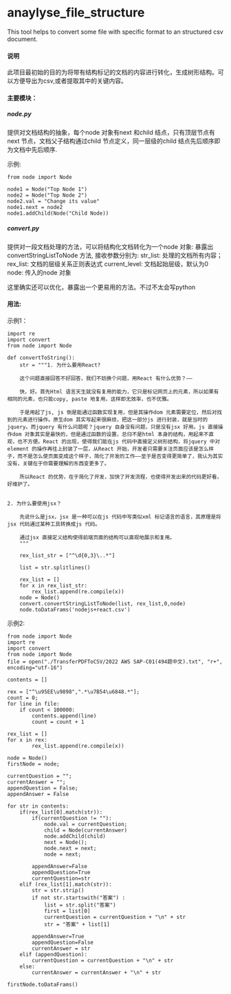# anaylyse_file_structure
This tool helps to convert some file with specific format to an structured csv document.

#### 说明
此项目最初始的目的为将带有结构标记的文档的内容进行转化，生成树形结构。可以方便导出为csv,或者提取其中的关键内容。

#### 主要模块：
##### node.py
提供对文档结构的抽象，每个node 对象有next 和child 结点，只有顶层节点有next 节点，文档父子结构通过child 节点定义，同一层级的child 结点先后顺序即为文档中先后顺序.

示例:
```
from node import Node

node1 = Node("Top Node 1")
node2 = Node("Top Node 2")
node2.val = "Change its value"
node1.next = node2
node1.addChild(Node("Child Node))
```

##### convert.py
提供对一段文档处理的方法，可以将结构化文档转化为一个node 对象:
暴露出convertStringListToNode 方法, 接收参数分别为:
str_list: 处理的文档所有内容；
rex_list: 文档的层级关系正则表达式
current_level: 文档起始层级，默认为0
node: 传入的node 对象

这里确实还可以优化，暴露出一个更易用的方法。不过不太会写python

#### 用法:
示例1：
```
import re
import convert
from node import Node

def convertToString():
    str = """1. 为什么要用React?

    这个问题直接回答不好回答，我们不妨换个问题，用React 有什么优势？—— 

    快，好。首先Html 语言天生就没有复用的能力，它只是标记网页上的元素，所以如果有相同的元素，也只能copy, paste 地复用，这样即无效率，也不优雅。

    于是用起了js, js 倒是能通过函数实现复用，但是其操作dom 元素需要定位，然后对找到的元素进行操作。原生dom 其实写起来很麻烦，把这一部分js 进行封装，就是当时的jquery。而jquery 有什么问题呢？jquery 自身没有问题，只是没有jsx 好用。js 直接操作dom 对象其实是最快的，但是通过函数的设置，总归不是html 本身的结构，用起来不直观，也不方便。React 的出现，使得我们能在js 代码中直接定义树形结构，将jquery 中对element 的操作再往上封装了一层，从React 开始，开发者只需要关注页面应该是怎么样子，而不是怎么使页面变成这个样子，简化了开发的工作——至于是否变得更简单了，我认为其实没有，关键在于你需要理解的东西变更多了。

    所以React 的优势，在于简化了开发，加快了开发流程，也使得开发出来的代码更好看，好维护了。

    
2. 为什么要使用jsx？

    先说什么是jsx，jsx 是一种可以在js 代码中写类似xml 标记语言的语言，其原理是将jsx 代码通过某种工具转换成js 代码。

    通过jsx 直接定义结构使得前端页面的结构可以直观地展示和复用。
    """

    rex_list_str = ["^\d{0,3}\..*"]

    list = str.splitlines()

    rex_list = []
    for x in rex_list_str:
        rex_list.append(re.compile(x))
    node = Node()
    convert.convertStringListToNode(list, rex_list,0,node)
    node.toDataFrams('nodejs+react.csv')
```

示例2:
```
from node import Node
import re
import convert 
from node import Node
file = open("./TransferPDFToCSV/2022 AWS SAP-C01(494题中文).txt", "r+", encoding="utf-16")

contents = []

rex = ["^\u95EE\u9898",".*\u7B54\u6848.*"];
count = 0;
for line in file:
    if count < 100000:
        contents.append(line)
        count = count + 1

rex_list = []
for x in rex:
        rex_list.append(re.compile(x))

node = Node()
firstNode = node;

currentQuestion = "";
currentAnswer = "";
appendQuestion = False;
appendAnswer = False

for str in contents:
    if(rex_list[0].match(str)):
        if(currentQuestion != ""):
            node.val = currentQuestion;
            child = Node(currentAnswer)
            node.addChild(child)
            next = Node();
            node.next = next;
            node = next;

        appendAnswer=False
        appendQuestion=True
        currentQuestion=str
    elif (rex_list[1].match(str)):
        str = str.strip()
        if not str.startswith("答案") :
            list = str.split("答案")
            first = list[0]
            currentQuestion = currentQuestion + "\n" + str
            str = "答案" + list[1]

        appendAnswer=True
        appendQuestion=False
        currentAnswer = str
    elif (appendQuestion):
        currentQuestion = currentQuestion + "\n" + str
    else: 
        currentAnswer = currentAnswer + "\n" + str

firstNode.toDataFrams()
```

